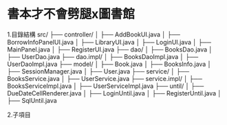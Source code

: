 # 書本才不會劈腿x圖書館

1.目錄結構
src/
├── controller/
│   ├── AddBookUI.java
│   ├── BorrowInfoPanelUI.java
│   ├── LibraryUI.java
│   ├── LoginUI.java
│   ├── MainPanel.java
│   ├── RegisterUI.java
├── dao/
│   ├── BooksDao.java
│   ├── UserDao.java
├── dao.impl/
│   ├── BooksDaoImpl.java
│   ├── UserDaoImpl.java
├── model/
│   ├── Book.java
│   ├── BooksInfo.java
│   ├── SessionManager.java
│   ├── User.java
├── service/
│   ├── BooksService.java
│   ├── UserService.java
├── service.impl/
│   ├── BooksServiceImpl.java
│   ├── UserServiceImpl.java
├── until/
│   ├── DueDateCellRenderer.java
│   ├── LoginUntil.java
│   ├── RegisterUntil.java
│   ├── SqlUntil.java

2.子項目
